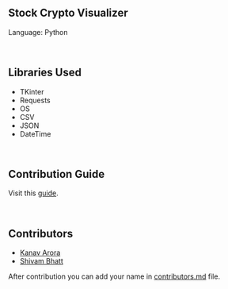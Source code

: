 <p align = "center"> <h2>Stock Crypto Visualizer </h2> </p>

Language: Python

<br>

## Libraries Used
- TKinter
- Requests
- OS
- CSV
- JSON
- DateTime

<br>

## Contribution Guide
Visit this [guide](./CONTRIBUTING.md).

<br>

## Contributors

- [Kanav Arora](https://github.com/Kanav-Arora)
- [Shivam Bhatt](https://github.com/Shivi2401)

After contribution you can add your name in [contributors.md](./contributors.md) file.
